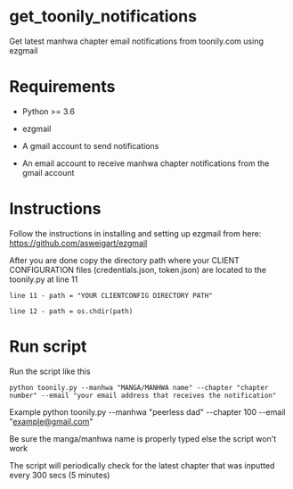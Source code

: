 # get_toonily_notifications



Get latest manhwa chapter email notifications from toonily.com using ezgmail
# Requirements
* Python >= 3.6

* ezgmail

* A gmail account to send notifications

* An email account to receive manhwa chapter notifications from the gmail account
# Instructions
Follow the instructions in installing and setting up ezgmail from here:
https://github.com/asweigart/ezgmail

After you are done copy the directory path where your CLIENT CONFIGURATION files (credentials.json, token.json) are located to the toonily.py at line 11

	line 11 - path = "YOUR CLIENTCONFIG DIRECTORY PATH"
	
	line 12 - path = os.chdir(path)
	
# Run script

Run the script like this

	python toonily.py --manhwa "MANGA/MANHWA name" --chapter "chapter number" --email "your email address that receives the notification"
	
Example
	python toonily.py --manhwa "peerless dad" --chapter 100 --email "example@gmail.com"

	

Be sure the manga/manhwa name is properly typed else the script won't work

The script will periodically check for the latest chapter that was inputted every 300 secs (5 minutes)
